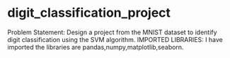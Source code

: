 # digit_classification_project
Problem Statement: Design a project from the MNIST dataset to identify digit classification using the SVM algorithm. IMPORTED LIBRARIES: I have imported the libraries are pandas,numpy,matplotlib,seaborn.
